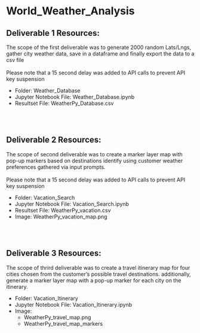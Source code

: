 # World_Weather_Analysis

## Deliverable 1 Resources:
The scope of the first deliverable was to generate 2000 random Lats/Lngs, gather city weather data, save in a dataframe and finally export the data to a csv file
</br>
</br>
Please note that a 15 second delay was added to API calls to prevent API key suspension
</br>

- Folder: Weather_Database
- Jupyter Notebook File: Weather_Database.ipynb
- Resultset File: WeatherPy_Database.csv

</br>
</br>

## Deliverable 2 Resources:
The scope of second deliverable was to create a marker layer map with pop-up markers based on destinations identify using customer weather preferences gathered via input prompts. 
</br>
</br>
Please note that a 15 second delay was added to API calls to prevent API key suspension
</br>

- Folder: Vacation_Search
- Jupyter Notebook File: Vacation_Search.ipynb
- Resultset File: WeatherPy_vacation.csv
- Image: WeatherPy_vacation_map.png

</br>
</br>

## Deliverable 3 Resources:
The scope of thrird deliverable was to create a travel itinerary map for four cities chosen from the customer’s possible travel destinations. additionally, generate a marker layer map with a pop-up marker for each city on the itinerary.
</br>

- Folder: Vacation_Itinerary
- Jupyter Notebook File: Vacation_Itinerary.ipynb
- Image: 
    - WeatherPy_travel_map.png
    - WeatherPy_travel_map_markers

</br>
</br>
